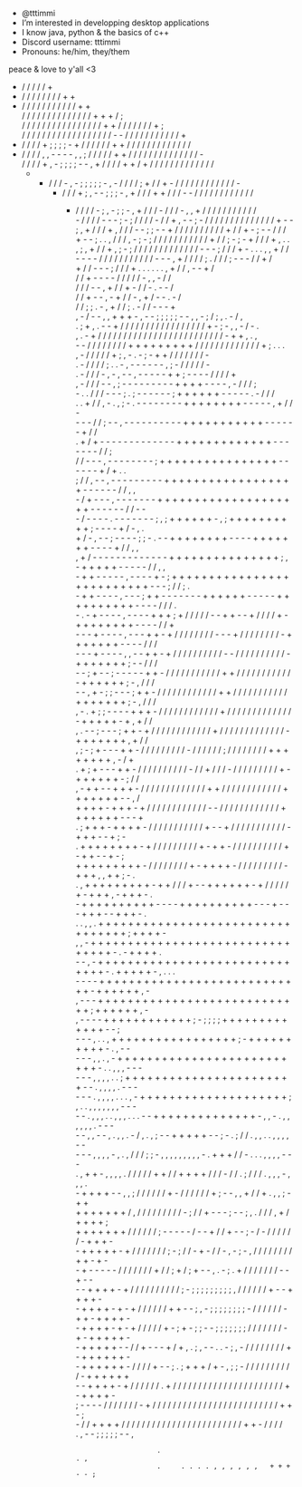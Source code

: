 - @tttimmi
- I’m interested in developping desktop applications
- I know java, python & the basics of c++
- Discord username: tttimmi
- Pronouns: he/him, they/them

peace & love to y'all <3


  + / / / / / +                                                                                                                           
+ / / / / / / / / + +                                                                                                                     
+ / / / / / / / / / / / + +                                                                                                               
/ / / / / / / / / / / / / / +                                                                               + + / ;                       
/ / / / / / / / / / / / / / / / +                                                                         + / / / / / / / + ;             
/ / / / / / / / / / / / / / / / / / -                                                                   - / / / / / / / / / / / +         
+ / / / / + ; ; ; ; - + / / / / / / +                                                                   + / / / / / / / / / / / / /       
+ / / / / , , - - - - , , ; / / / / / +                                                               + / / / / / / / / / / / / / / -     
  / / / / + , - ; ; ; ; - - , + / / / / +                                                             + / + / / / / / / / / / / / / /     
  - + / / / - , - ; ; ; ; ; - , - / / / / ;                                                         + / / + - / / / / / / / / / / / / -   
      + / / / + ; , - - ; ; ; - , + / / / +                                                         + / / / - - / / / / / / / / / / / /   
          + / / / / - ; , - ; ; - , + / / / -                                                       / / / - , , + / / / / / / / / / / /   
                - / / / / - - - ; - ; / / / /                                                     - / / + , - - ; - / / / / / / / / / / / 
                      / / / + - - ; , + / / / +                               ,                   / / / - - ; ; - - + / / / / / / / / / / 
                        + / / + - ; - - / / / +                   - - ;       . . ,               / / / , - ; - ; /   / / / / / / / / / / 
                          + / / ; - ; - + / / / +                 , .     . , ;     ,           + / / + , ; - ; / /       / / / / / / / / 
                            / / / - - - ; / / / +           - .         .     . ,     ,         + / / - - - - / /           / / / / / / / 
                              / / - - - , + / / / /       ; .                                   / / / ; - - - / /                 + /     
                              + / / - - - ; / / / +     . .     .     . .               . ,     + / / , - - + /                           
                                / / + - - - - / / /                                             / / - , , - / /                           
                                / / / - -   , + / / +                                         - / / - . - - /                             
                                  / / + - - , - + / / -                                   ,   + / - - . - /                               
                                    / / ; ; . - , + / / ;                               . -   / / - -   - +                               
                                ,     - / - -   , , + + + - , - - ; ; ; ; ; - - ,       , - ; / ; , . - / ,                               
                              .         ; + , . - - + / / / / / / / / / / / / / / / / / + - ; - , , - / -       .                         
                            , .           - + / / / / / / / / / / / / / / / / / / / / / / / / / - + + ,       .   ,                       
                            -         - / / / / / / / / + + + + + + + + + / / / / / / / / / / / / / + ;       . . .                       
                          ,       - / / / / / + ; ,                         - .   - ; - + + / / / / / / / -                               
                        .       - / / / / ;                     .       . - ,   - - - - - - , ; - / / / / / -                             
                      .       - / / / -                       , -     , - - , - - - - - + + ; - - - - / / / / +                           
                    ,       - / / / - -                     , ;     - - - - - - - - - + + + + - - - - , - / / / ;                         
                  - .     . / / /   - -                   - ;   . ; - - - - - - ; + + + + + + - - - - - . - / / /                         
                  . .     + / /   , - .                 , ; - . - - - - - - - - + + + + + + + + - - - - - , + / / -                       
                - -     - / / ;   - -               ,   - - - - - - - - - - + + + + + + + + + + + - - - - - - + / /                       
                  .     + / +   - - -               - - - - - - - - - - + + + + + + + + + + + + + - - - - - - - / / ;                     
                        / / -   - - ,             - - - - - - - - ; + + + + + + + + + + + + + + + + - - - - - - + / + . .                 
                      ; / /   , - - ,           - - - - - - - - - + + + + + + + + + + + + + + + + + + - - - - - - / / , ,                 
                      - / +   - - -           , - - - - - - - + + + + + + + + + + + + + + + + + + + + - - - - - - / / - -                 
                      - / -   - - -         . - - - - - - - ; , ; + + + + + + - , ; + + + + + + + + + + ; - - - - + / - , .               
                      + / - , - - ;         - - - - ; ; - . - - + + + + + + + + - -     - - + + + + + + + - - - - + / / , ,               
                  ,   + / - - - - -       - - - - - - - - + + + + + + + + + + + + + + + ; ,   - + + + + + - - - - - / / , ,               
                  -   + + - - - - -     , - - - - + - ; + + + + + + + + + + + + + + + + + + + + + + + + + + - - - ; / / ; .               
                  -   + + - - - - ,     - - - ; + + - - - - - - - + + + + + + - - - - - + + + + + + + + + + - - - - / / / .               
                  - . - + - - - - ,   - - - - + + + ; + / / / / / - - + + - - + / / / / + - + + + + + + + + - - - - / / +                 
                  - - - + - - - - ,   - - - + + - + / / / / / / / / - - - + / / / / / / / / - + + + + + + + - - - - / / /                 
                  - - - + - - - - , , - - + + - + / / / / / / / / / / - - / / / / / / / / / / - + + + + + + + ; - - / / /                 
                  - - ; + - - ; - - - - - + + - / / / / / / / / / / / + + / / / / / / / / / / / - + + + + + + ; - , / / /                 
                  - - , + - ; ; - - - ; + + - / / / / / / / / / / / / + + / / / / / / / / / / / + + + + + + + ; - , / / /                 
                  , - . + ; ; - - - - + + + - / / / / / / / / / / / / + / / / / / / / / / / / / / - + + + + + - + , + / /                 
                    , . - - ; - - - ; + + - + / / / / / / / / / / / / + / / / / / / / / / / / / / - + + + + + + + , + / /                 
                    ,   ; - ; + - - - + + - / / / / / / / / / -   / / / / / /   ; / / / / / / / / + + + + + + + + , - / +                 
                        . + ; + - - - + + - / / / / / / / / / / - / / + / / / - / / / / / / / / / + - + + + + + + - ; / /                 
                        , - + + - - + + + - / / / / / / / / / / / / / + + / / / / / / / / / / / / + + + + + + + - - , /                   
                          + + + + - + + + - + / / / / / / / / / / / / - - / / / / / / / / / / / / + + + + + + + - - - +                   
                  .       ; + + + - + + + + - / / / / / / / / / / / + - - + / / / / / / / / / / / - + + + - - + ; -                       
                    .       + + + + + + + + - + / / / / / / / / / + - + + - / / / / / / / / / / + - + + -   - + - ;                       
                            + + + + + + + + + - / / / / / / / / + - + + + + - / / / / / / / / / - + + + , , + + ; -     .                 
                .           , + + + + + + + + + - + + / / / + - - + + + + + + - + / / / / / + - + + + , - + + + -         .               
                              - + + + + + + + + + + - - - - + + + + + + + + + + - - - + - - - + + + -   - + + + -         .               
                .     . , ,   . + + + + + + + + + + + + + + + + + + + + + + + + + + + + + + + + + ;   + + + + -                           
                      , , -     + + + + + + + + + + + + + + + + + + + + + + + + + + + + + + + + - . - + + + +     .                       
                      - - ,     - + + + + + + + + + + + + + + + + + + + + + + + + + + + + + + - . + + + + + -     , .   . .               
                      - - -       - + + + + + + + + + + + + + + + + + + + + + + + + + + + + -   + + + + + +       , -                     
                    , - - -         + + + + + + + + + + + + + + + + + + + + + + + + + + + + ; + + + + + +         , -                     
                    , - - -           - + + + + + + + + + + + + ; - ; ; ; ; + + + + + + + + + + + + + -           - ;                     
                    - - - ,       . .   , + + + + + + + + + + + + + + + + + ; - + + + + + + + + + + -     . ,     - -                     
                    - - -         , , .   , - + + + + + + + + + + + + + + + + + + + + + + + + + + - . . , , ,     - - -                   
                    - - -       , , , , .   . ; + + + + + + + + + + + + + + + + + + + + + + + - -   . , , , , .   - - -                   
                    - - -       . , , , , . . . , - + + + + + + + + + + + + + + + + + + + + ; , . . , , , , , , , - - -                   
                    - - .     , , , . . , , , .   . . - - + + + + + + + + + + + + + + - , , -   . , , , , , , .   - - -                   
                    - -       , , - - , . , , .   - / , . , ; - - + + + + + - - ; -   . ; / /     . , , . . , , , , - -                   
                    - -       - , , , , - , .   , / / / ; ; - , , , , , , , , , - . + + + / / -   . . . , , , , -   - -                   
                    . ,       + + - , , , , .   / / / / / + + / / + + + + / / / - / / . ; / / /     . , , , - , ,   , .                   
                            - + + + + - - , , ; / / / / / / + - / / / / / / + ; - - , ,   + / / + . , , ; - + +                           
                            + + + + + + + / , / / / / / / / / / - ; / / + - - - ; - - ; , . / / / , + / + + + + ;                         
                            + + + + + + + / / / / / / ; - - - - - / - - + / / + - - ; - / - / / / / / / - + + + -                         
                          - + + + + + - + / / / / / / / ; - ; / / - + - / / - , - ; - , / / / / / / / / + + - + -                         
                          - + - - - - - / / / / / / / + / / ;   + / ; + - - , . - ; .   + / / / / / / / - - + - -                         
                          - - + + + + - + / / / / / / / / / / ; - ; ; ; ; ; ; ; ; ; ,   / / / / / / + - - + + + + -                       
                          - + + + + - + - + / / / / / / + + - - ; , - ; ; ; ; ; ; ; ; - / / / / / / - + + - + + + + -                     
                          - + + + + - + - + / / / / / + - ; + - ; ; - - ; ; ; ; ; ; ; / / / / / / / - + - + + + + + -                     
                          - + + + + + - - / / + - - - + / + , . ; , - - . . - ; , - / / / / / / / / + - + + + + + + -                     
                          - + + + + + + - / / / / + - - ; . ; + + + / + - , ; ; - / / / / / / / / / / - + + + + + +                       
                          - - + + + + - + / / / / / / . + / / / / / / / / / / / / / / / / / / / / / / + - + + + + -                       
                            ; - - - - / / / / / / / - + / / / / / / / / / / / / / / / / / / / / / / / / / + + - ;                         
                                  - / / + + + + / / / / / / / / / / / / / / / / / / / / / / / / + + - / / / /                             
                                                              . , - - ; ; ; ; ; - - ,                                                     
                                                                                                                                          
                                                                                                                                          
                                                                                                                                          
                                    .                                                                     . ,                             
                                    .     . . . . , , , , , ,   + + + - - ;                                                               
            
